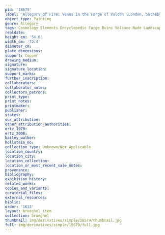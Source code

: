 ```yaml
---
pid: '18579'
label: 'Allegory of Fire: Venus in the Forge of Vulcan (London, Sotheby&apos;s)'
object_type: Painting
genre: Allegory
tags: Cosmology Elements Encyclopedic Forge Ruins Volcano Nude Landscape Armor
realdate: 
height_cm: '54.6'
width_cm: '72.4'
diameter_cm: 
plate_dimensions: 
support: Copper
drawing_medium: 
signature: 
signature_location: 
support_marks: 
further_inscription: 
collaborators: 
collaborator_notes: 
collectors_patrons: 
print_type: 
print_notes: 
printmaker: 
publisher: 
states: 
our_attribution: 
other_attribution_authorities: 
ertz_1979: 
ertz_2008: 
bailey_walker: 
hollstein_no: 
collection_type: Unknown/Not Applicable
location_country: 
location_city: 
location_collection: 
location_or_most_recent_sale_notes: 
provenance: 
bibliography: 
exhibition_history: 
related_works: 
copies_and_variants: 
curatorial_files: 
external_resources: 
biblio: 
order: '1613'
layout: brueghel_item
collection: brueghel
thumbnail: img/derivatives/simple/18579/thumbnail.jpg
full: img/derivatives/simple/18579/full.jpg
---
```

